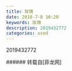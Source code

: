 ```yaml
---
title: 玫瑰
date: 2018-7-8 10:20
keywords: 玫瑰
description: 2019432772
categories: used
---
```

<td class="t_f" id="postmessage_1490658">

2019432772<br/>
<img alt="" border="0" class="zoom" data-cf-modified-23b5ab6830dc690d50836f7b-="" file="http://www.flw.ph/data/appbyme/upload/image/201807/08/GsiT9Ra0vNug.jpg" id="aimg_Ih4jK" lazyloadthumb="1" onclick="" onmouseover="" src="http://www.flw.ph/data/appbyme/upload/image/201807/08/GsiT9Ra0vNug.jpg"/><br/>
</td>
###### 转载自[菲龙网]